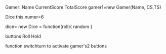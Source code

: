 Gamer:
  Name
  CurrentScore
  TotalScore
gamer1=new Gamer(Name, CS,TS) 

Dice
  this.numer=6

dice= new Dice = function(roll){
  random
}  

buttons Roll Hold

function switchturn to activate gamer's2 buttons